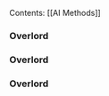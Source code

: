 Contents:
[[AI Methods]]

### Overlord
####
####
####
####
####
####
####
####
####
####
####
####
####
####
####
####
### Overlord
####
####
####
####
####
####
####
####
####
####
####
####
####
####
####
####
### Overlord
####
####
####
####
####
####
####
####
####
####
####
####
####
####
####
####